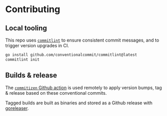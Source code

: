 # Contributing

## Local tooling

This repo uses [`commitlint`](https://github.com/conventionalcommit/commitlint) to ensure consistent commit messages, and to trigger version upgrades in CI.

```bash
go install github.com/conventionalcommit/commitlint@latest
commitlint init
```

## Builds & release

The [`commitizen` Github action](https://github.com/marketplace/actions/bump-and-changelog-using-commitizen) is used remotely to apply version bumps, tag & release based on these conventional commits.

Tagged builds are built as binaries and stored as a Github release with [goreleaser](https://goreleaser.com/).
